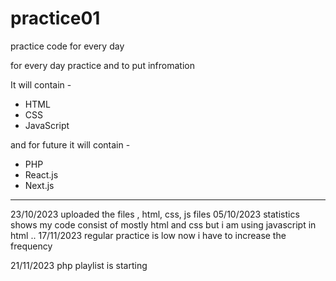 # practice01
practice code for every day

for every day practice and to put infromation

It will contain - 
- HTML
- CSS
- JavaScript

and for future it will contain -
- PHP
- React.js
- Next.js


----------

23/10/2023
uploaded the files , html, css, js files
05/10/2023
statistics shows my code consist of mostly html and css
but i am using javascript in html ..
17/11/2023
regular practice is low now i have to increase the frequency 

21/11/2023
php playlist is starting

